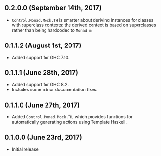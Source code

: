 ## 0.2.0.0 (September 14th, 2017)

- `Control.Monad.Mock.TH` is smarter about deriving instances for classes with superclass contexts: the derived context is based on superclasses rather than being hardcoded to `Monad m`.

## 0.1.1.2 (August 1st, 2017)

- Added support for GHC 7.10.

## 0.1.1.1 (June 28th, 2017)

- Added support for GHC 8.2.
- Includes some minor documentation fixes.

## 0.1.1.0 (June 27th, 2017)

- Added `Control.Monad.Mock.TH`, which provides functions for automatically generating actions using Template Haskell.

## 0.1.0.0 (June 23rd, 2017)

- Initial release
